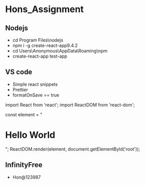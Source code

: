 # Hons_Assignment

## Nodejs
- cd Program Files\nodejs
- npm i -g create-react-app9.4.2
- cd Users\Anonymous\AppData\Roaming\npm
- create-react-app test-app

## VS code
- Simple react snippets
- Prettier
- formatOnSave == true

import React from 'react';
import ReactDOM from 'react-dom';

const element = "<h1>Hello World</h1>";
ReactDOM.render(element, document.getElementById('root'));


## InfinityFree
- Hon@123987


